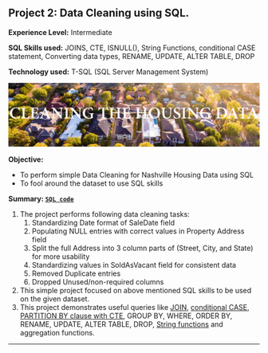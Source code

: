 ## Project 2: Data Cleaning using SQL. 

**Experience Level:** Intermediate

**SQL Skills used:** JOINS, CTE, ISNULL(), String Functions, conditional CASE statement, Converting data types, RENAME, UPDATE, ALTER TABLE, DROP

**Technology used:** T-SQL (SQL Server Management System)

![alt text](https://github.com/Padlu/SQL-Portfolio-Projects/blob/main/Images-/SQL-Nashville.jpg "Data Cleaning of Nashville Housing")

**Objective:**
* To perform simple Data Cleaning for Nashville Housing Data using SQL
* To fool around the dataset to use SQL skills


**Summary: [`SQL code`](https://github.com/Padlu/SQL-Portfolio-Projects/blob/main/Portfolio%202%20(Data%20Cleaning)/SQL_based_Data_Cleaning.sql)**
1. The project performs following data cleaning tasks:
    1. Standardizing Date format of SaleDate field
    2. Populating NULL entries with correct values in Property Address field
    3. Split the full Address into 3 column parts of (Street, City, and State) for more usability
    4. Standardizing values in SoldAsVacant field for consistent data
    5. Removed Duplicate entries
    6. Dropped Unused/non-required columns
3. This simple project focused on above mentioned SQL skills to be used on the given dataset.
4. This project demonstrates useful queries like [JOIN](https://github.com/Padlu/SQL-Portfolio-Projects/blob/f497e40848faab035b0661e457988cd4734f1c40/Portfolio%202%20(Data%20Cleaning)/SQL_based_Data_Cleaning.sql#L75), [conditional CASE](https://github.com/Padlu/SQL-Portfolio-Projects/blob/f497e40848faab035b0661e457988cd4734f1c40/Portfolio%202%20(Data%20Cleaning)/SQL_based_Data_Cleaning.sql#L225), [PARTITION BY clause with CTE](https://github.com/Padlu/SQL-Portfolio-Projects/blob/f497e40848faab035b0661e457988cd4734f1c40/Portfolio%202%20(Data%20Cleaning)/SQL_based_Data_Cleaning.sql#L268), GROUP BY, WHERE, ORDER BY, RENAME, UPDATE, ALTER TABLE, DROP, [String functions](https://github.com/Padlu/SQL-Portfolio-Projects/blob/f497e40848faab035b0661e457988cd4734f1c40/Portfolio%202%20(Data%20Cleaning)/SQL_based_Data_Cleaning.sql#L112) and aggregation functions.



---
